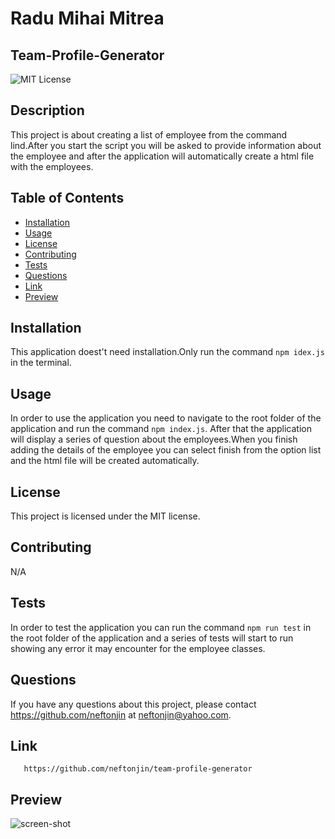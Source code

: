 
  # Radu Mihai Mitrea 
  ## Team-Profile-Generator
  
  ![MIT License](https://img.shields.io/badge/license-MIT-blue.svg)
  
  ## Description
  
  This project is about creating a list of employee from the command lind.After you start the script you will be asked to provide information about the employee and after the application will automatically create a html file with the employees. 
  
  ## Table of Contents
  
  - [Installation](#installation)
  - [Usage](#usage)
  - [License](#license)
  - [Contributing](#contributing)
  - [Tests](#tests)
  - [Questions](#questions)
  - [Link](#link)
  - [Preview](#preview)
  
  ## Installation
  
  This application doest't need installation.Only run the command `npm idex.js` in the terminal.
  
  ## Usage
  
  In order to use the application you need to navigate to the root folder of the application and run the command `npm index.js`. After that the application will display a series of question about the employees.When you finish adding the details of the employee you can select finish from the option list and the html file will be created automatically. 
  
  ## License
  
  This project is licensed under the MIT license.
  
  ## Contributing
  
  N/A
  
  ## Tests
  
  In order to test the application you can run the command ` npm run test `  in the root folder of the application and a series of tests will start to run showing any error it may encounter for the employee classes. 
  
  ## Questions
  
  If you have any questions about this project, please contact https://github.com/neftonjin at neftonjin@yahoo.com.

  ## Link 

       https://github.com/neftonjin/team-profile-generator
 
  ## Preview 

  ![screen-shot](https://user-images.githubusercontent.com/25286630/226189388-ddcd7325-6517-4706-af01-18003d5baa25.png)